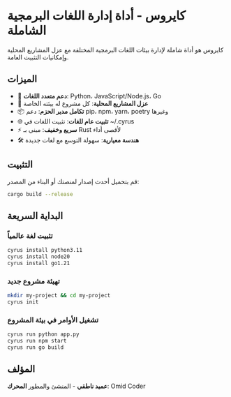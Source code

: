 # كايروس - أداة إدارة اللغات البرمجية الشاملة

كايروس هو أداة شاملة لإدارة بيئات اللغات البرمجية المختلفة مع عزل المشاريع المحلية وإمكانيات التثبيت العامة.

## الميزات

- 🚀 **دعم متعدد اللغات**: Python، JavaScript/Node.js، Go
- 🔧 **عزل المشاريع المحلية**: كل مشروع له بيئته الخاصة
- 📦 **تكامل مدير الحزم**: دعم pip، npm، yarn، poetry وغيرها
- 🌐 **تثبيت عام للغات**: تثبيت اللغات في ~/.cyrus
- ⚡ **سريع وخفيف**: مبني بـ Rust لأقصى أداء
- 🛠️ **هندسة معيارية**: سهولة التوسع مع لغات جديدة

## التثبيت

قم بتحميل أحدث إصدار لمنصتك أو البناء من المصدر:

```bash
cargo build --release
```

## البداية السريعة

### تثبيت لغة عالمياً
```bash
cyrus install python3.11
cyrus install node20
cyrus install go1.21
```

### تهيئة مشروع جديد
```bash
mkdir my-project && cd my-project
cyrus init
```

### تشغيل الأوامر في بيئة المشروع
```bash
cyrus run python app.py
cyrus run npm start
cyrus run go build
```

## المؤلف

**عميد ناطقي** - المنشئ والمطور
**المحرك**: Omid Coder

